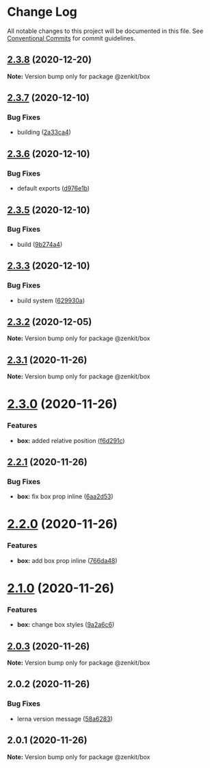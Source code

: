 # Change Log

All notable changes to this project will be documented in this file.
See [Conventional Commits](https://conventionalcommits.org) for commit guidelines.

## [2.3.8](https://github.com/yarus-app/zenkit/compare/@zenkit/box@2.3.7...@zenkit/box@2.3.8) (2020-12-20)

**Note:** Version bump only for package @zenkit/box

## [2.3.7](https://github.com/yarus-app/zenkit/compare/@zenkit/box@2.3.6...@zenkit/box@2.3.7) (2020-12-10)

### Bug Fixes

-   building ([2a33ca4](https://github.com/yarus-app/zenkit/commit/2a33ca4dab6fa6615122ed33283c7d87117508fa))

## [2.3.6](https://github.com/yarus-app/zenkit/compare/@zenkit/box@2.3.5...@zenkit/box@2.3.6) (2020-12-10)

### Bug Fixes

-   default exports ([d976e1b](https://github.com/yarus-app/zenkit/commit/d976e1b46a84e5f8d23254c3879f35337ebcc656))

## [2.3.5](https://github.com/yarus-app/zenkit/compare/@zenkit/box@2.3.3...@zenkit/box@2.3.5) (2020-12-10)

### Bug Fixes

-   build ([9b274a4](https://github.com/yarus-app/zenkit/commit/9b274a4411cb2479f6ac6d5bbf644a85f59a6915))

## [2.3.3](https://github.com/yarus-app/zenkit/compare/@zenkit/box@2.3.2...@zenkit/box@2.3.3) (2020-12-10)

### Bug Fixes

-   build system ([629930a](https://github.com/yarus-app/zenkit/commit/629930a08d77a120371526914173c7614b52c4ca))

## [2.3.2](https://github.com/yarus-app/zenkit/compare/@zenkit/box@2.3.1...@zenkit/box@2.3.2) (2020-12-05)

**Note:** Version bump only for package @zenkit/box

## [2.3.1](https://github.com/yarus-app/zenkit/compare/@zenkit/box@2.3.0...@zenkit/box@2.3.1) (2020-11-26)

**Note:** Version bump only for package @zenkit/box

# [2.3.0](https://github.com/yarus-app/zenkit/compare/@zenkit/box@2.2.1...@zenkit/box@2.3.0) (2020-11-26)

### Features

-   **box:** added relative position ([f6d291c](https://github.com/yarus-app/zenkit/commit/f6d291cc177aa4776e9939471ddc57f56bd73b49))

## [2.2.1](https://github.com/yarus-app/zenkit/compare/@zenkit/box@2.2.0...@zenkit/box@2.2.1) (2020-11-26)

### Bug Fixes

-   **box:** fix box prop inline ([6aa2d53](https://github.com/yarus-app/zenkit/commit/6aa2d53f1429cfd7024a3ea83f234bcb9afe0811))

# [2.2.0](https://github.com/yarus-app/zenkit/compare/@zenkit/box@2.1.0...@zenkit/box@2.2.0) (2020-11-26)

### Features

-   **box:** add box prop inline ([766da48](https://github.com/yarus-app/zenkit/commit/766da48d1cadba875a04d65b76945e5a4ef51043))

# [2.1.0](https://github.com/yarus-app/zenkit/compare/@zenkit/box@2.0.3...@zenkit/box@2.1.0) (2020-11-26)

### Features

-   **box:** change box styles ([9a2a6c6](https://github.com/yarus-app/zenkit/commit/9a2a6c68cad4315313f95cc1ca13dd6a1f21ca2b))

## [2.0.3](https://github.com/yarus-app/zenkit/compare/@zenkit/box@2.0.2...@zenkit/box@2.0.3) (2020-11-26)

**Note:** Version bump only for package @zenkit/box

## 2.0.2 (2020-11-26)

### Bug Fixes

-   lerna version message ([58a6283](https://github.com/yarus-app/zenkit/commit/58a628369a47a9f7364456f6fa71aa6ce84fe958))

## 2.0.1 (2020-11-26)

**Note:** Version bump only for package @zenkit/box
